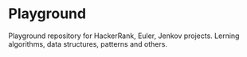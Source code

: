 # Playground
Playground repository for HackerRank, Euler, Jenkov projects. Lerning algorithms, data structures, patterns and others.

